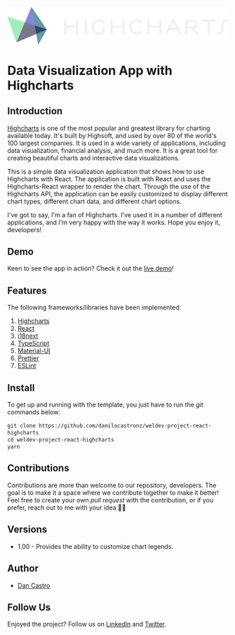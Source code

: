 ![](./highcharts-long.svg)

# Data Visualization App with Highcharts

## Introduction

[Highcharts](https://www.highcharts.com/) is one of the most popular and greatest library for charting available today. It's built by Highsoft, and used by over 80 of the world's 100 largest companies. It is used in a wide variety of applications, including data visualization, financial analysis, and much more. It is a great tool for creating beautiful charts and interactive data visualizations.

This is a simple data visualization application that shows how to use Highcharts with React. The application is built with React and uses the Highcharts-React wrapper to render the chart. Through the use of the Highcharts API, the application can be easily customized to display different chart types, different chart data, and different chart options.

I've got to say, I'm a fan of Highcharts. I've used it in a number of different applications, and I'm very happy with the way it works. Hope you enjoy it, developers!

## Demo

Keen to see the app in action? Check it out the [live demo](https://weldev-project-react-highcharts.vercel.app/)!

## Features

The following frameworks/libraries have been implemented:

1. [Highcharts](https://www.highcharts.com/)
2. [React](https://reactjs.org/)
3. [i18next](https://www.i18next.com/)
4. [TypeScript](https://www.typescriptlang.org/)
5. [Material-UI](https://material-ui.com/)
6. [Prettier](https://prettier.io)
7. [ESLint](https://eslint.org/)

## Install

To get up and running with the template, you just have to run the _git_ commands below:

```
git clone https://github.com/danilocastronz/weldev-project-react-highcharts
cd weldev-project-react-highcharts
yarn
```

## Contributions

Contributions are more than welcome to our repository, developers. The goal is to make it a space where we contribute together to make it better! Feel free to create your own _pull request_ with the contribution, or if you prefer, reach out to me with your idea 🙋‍♂️

## Versions

- 1.00 - Provides the ability to customize chart legends.

## Author

- [Dan Castro](https://github.com/danilocastronz)

## Follow Us

Enjoyed the project? Follow us on [LinkedIn](https://www.linkedin.com/company/welcome-developer) and [Twitter](https://twitter.com/welcomedevnz).

